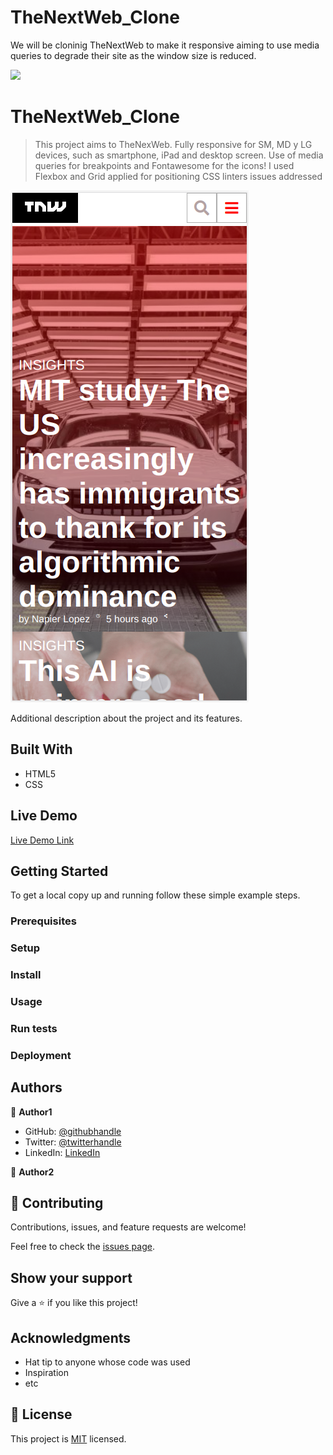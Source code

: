 # TheNextWeb_Clone
We will be cloninig TheNextWeb to make it responsive aiming to use media queries to degrade their site as the window size is reduced.

![](https://img.shields.io/badge/Microverse-blueviolet)

# TheNextWeb_Clone

> This project aims to TheNexWeb. Fully responsive for SM, MD y LG devices, such as smartphone, iPad and desktop screen. Use of media queries for breakpoints and Fontawesome for the icons! I used Flexbox and Grid applied for positioning
CSS linters issues addressed

![screenshot](./assets/thenextweb.png)

Additional description about the project and its features.

## Built With

- HTML5
- CSS


## Live Demo

[Live Demo Link](https://angelacuahutle.github.io/TheNextWeb_Clone/)


## Getting Started



To get a local copy up and running follow these simple example steps.

### Prerequisites

### Setup

### Install

### Usage

### Run tests

### Deployment



## Authors

👤 **Author1**

- GitHub: [@githubhandle](https://github.com/angelacuahutle)
- Twitter: [@twitterhandle](https://twitter.com/AngelaCunaDev)
- LinkedIn: [LinkedIn]()

👤 **Author2**

## 🤝 Contributing

Contributions, issues, and feature requests are welcome!

Feel free to check the [issues page](https://github.com/angelacuahutle/TheNextWeb_Clone/issues/1#issue-751109118).

## Show your support

Give a ⭐️ if you like this project!

## Acknowledgments

- Hat tip to anyone whose code was used
- Inspiration
- etc

## 📝 License

This project is [MIT](lic.url) licensed.